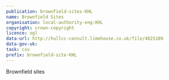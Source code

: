 ```yaml
---
publication: brownfield-sites-KHL
name: Brownfield Sites
organisation: local-authority-eng:KHL
copyright: crown-copyright
licence: ogl
data-url: http://hullcc-consult.limehouse.co.uk/file/4825189
data-gov-uk: 
task: csv
prefix: brownfield-site-KHL
---
```


Brownfield sites

